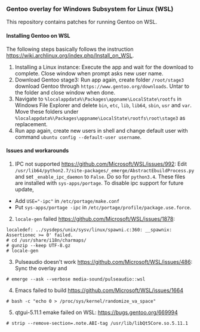 ### Gentoo overlay for Windows Subsystem for Linux (WSL)

This repository contains patches for running Gentoo on WSL. 

#### Installing Gentoo on WSL

The following steps basically follows the instruction https://wiki.archlinux.org/index.php/Install_on_WSL. 

1. Installing a Linux instance: Execute the app and wait for the download to complete. Close window when prompt asks new user name. 
2. Download Gentoo stage3: Run app again, create folder `/root/stage3` download Gentoo  through `https://www.gentoo.org/downloads`. Untar to the folder and close window when done. 
3. Navigate to `%localappdata%\Packages\appname\LocalState\rootfs` in Windows File Explorer and delete `bin`, `etc`, `lib`, `lib64`, `sbin`, `usr` and `var`. Move these folders under `%localappdata%\Packages\appname\LocalState\rootfs\root\stage3` as replacement. 
4. Run app again, create new users in shell and change default user with command `ubuntu config --default-user username`.

#### Issues and workarounds

1. IPC not supported https://github.com/Microsoft/WSL/issues/992: Edit `/usr/lib64/python2.7/site-packages/_emerge/AbstractEbuildProcess.py` and set `_enable_ipc_daemon` to `False`. Do so for `python3.4`. These files are installed with `sys-apps/portage`. To disable ipc support for future update,
- Add `USE="-ipc"` in `/etc/portage/make.conf` 
- Put `sys-apps/portage -ipc` in `/etc/portage/profile/package.use.force`.

2. `locale-gen` failed https://github.com/Microsoft/WSL/issues/1878:
```
localedef: ../sysdeps/unix/sysv/linux/spawni.c:360: __spawnix: Assertionec >= 0' failed.
# cd /usr/share/i18n/charmaps/
# gunzip --keep UTF-8.gz
# locale-gen
```
3. Pulseaudio doesn't work https://github.com/Microsoft/WSL/issues/486: Sync the overlay and 
```
# emerge --ask --verbose media-sound/pulseaudio::wsl
```
4. Emacs failed to build https://github.com/Microsoft/WSL/issues/1664
```
# bash -c "echo 0 > /proc/sys/kernel/randomize_va_space"
```
5. qtgui-5.11.1 emake failed on WSL: https://bugs.gentoo.org/669994
```
# strip --remove-section=.note.ABI-tag /usr/lib/libQt5Core.so.5.11.1
```
